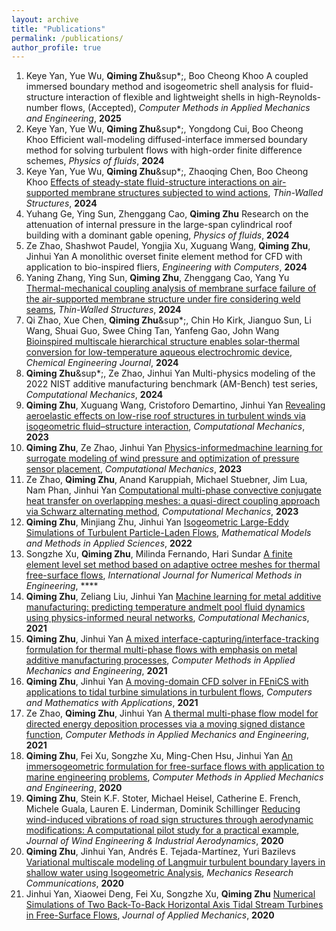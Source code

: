 ```yaml
---
layout: archive
title: "Publications"
permalink: /publications/
author_profile: true
---
```


1. Keye Yan, Yue Wu, **Qiming Zhu**&sup*;, Boo Cheong Khoo A coupled immersed boundary method and isogeometric shell analysis for fluid-structure interaction of flexible and lightweight shells in high-Reynolds-number flows, (Accepted), *Computer Methods in Applied Mechanics and Engineering*, **2025**
2. Keye Yan, Yue Wu, **Qiming Zhu**&sup*;, Yongdong Cui, Boo Cheong Khoo Efficient wall-modeling diffused-interface immersed boundary method for solving turbulent flows with high-order finite difference schemes, *Physics of fluids*, **2024**
3. Keye Yan, Yue Wu, **Qiming Zhu**&sup*;, Zhaoqing Chen, Boo Cheong Khoo [Effects of steady-state fluid-structure interactions on air-supported membrane structures subjected to wind actions](http://qimingzhuce.github.io/files/paper15.pdf), *Thin-Walled Structures*, **2024**
4. Yuhang Ge, Ying Sun, Zhenggang Cao, **Qiming Zhu** Research on the attenuation of internal pressure in the large-span cylindrical roof building with a dominant gable opening, *Physics of fluids*, **2024**
5. Ze Zhao, Shashwot Paudel, Yongjia Xu, Xuguang Wang, **Qiming Zhu**, Jinhui Yan A monolithic overset finite element method for CFD with application to bio-inspired fliers, *Engineering with Computers*, **2024**
6. Yaning Zhang, Ying Sun, **Qiming Zhu**, Zhenggang Cao, Yang Yu [Thermal-mechanical coupling analysis of membrane surface failure of the air-supported membrane structure under fire considering weld seams](http://qimingzhuce.github.io/files/paper14.pdf), *Thin-Walled Structures*, **2024**
7. Qi Zhao, Xue Chen, **Qiming Zhu**&sup*;, Chin Ho Kirk, Jianguo Sun, Li Wang, Shuai Guo, Swee Ching Tan, Yanfeng Gao, John Wang [Bioinspired multiscale hierarchical structure enables solar-thermal conversion for low-temperature aqueous electrochromic device](http://qimingzhuce.github.io/files/paper16.pdf), *Chemical Engineering Journal*, **2024**
8. **Qiming Zhu**&sup*;, Ze Zhao, Jinhui Yan Multi-physics modeling of the 2022 NIST additive manufacturing benchmark (AM-Bench) test series, *Computational Mechanics*, **2024**
9. **Qiming Zhu**, Xuguang Wang, Cristoforo Demartino, Jinhui Yan [Revealing aeroelastic effects on low-rise roof structures in turbulent winds via isogeometric fluid–structure interaction](http://qimingzhuce.github.io/files/paper1.pdf), *Computational Mechanics*, **2023**
10. **Qiming Zhu**, Ze Zhao, Jinhui Yan [Physics-informedmachine learning for surrogate modeling of wind pressure and optimization of pressure sensor placement](http://qimingzhuce.github.io/files/paper2.pdf), *Computational Mechanics*, **2023**
11. Ze Zhao, **Qiming Zhu**, Anand Karuppiah, Michael Stuebner, Jim Lua, Nam Phan, Jinhui Yan [Computational multi-phase convective conjugate heat transfer on overlapping meshes: a quasi-direct coupling approach via Schwarz alternating method](http://qimingzhuce.github.io/files/paper3.pdf), *Computational Mechanics*, **2023**
12. **Qiming Zhu**, Minjiang Zhu, Jinhui Yan [Isogeometric Large-Eddy Simulations of Turbulent Particle-Laden Flows](http://qimingzhuce.github.io/files/paper13.pdf), *Mathematical Models and Methods in Applied Sciences*, **2022**
13. Songzhe Xu, **Qiming Zhu**, Milinda Fernando, Hari Sundar [A finite element level set method based on adaptive octree meshes for thermal free-surface flows](http://qimingzhuce.github.io/files/paper4.pdf), *International Journal for Numerical Methods in Engineering*, ****
14. **Qiming Zhu**, Zeliang Liu, Jinhui Yan [Machine learning for metal additive manufacturing: predicting temperature andmelt pool fluid dynamics using physics-informed neural networks](http://qimingzhuce.github.io/files/paper5.pdf), *Computational Mechanics*, **2021**
15. **Qiming Zhu**, Jinhui Yan [A mixed interface-capturing/interface-tracking formulation for thermal multi-phase flows with emphasis on metal additive manufacturing processes](http://qimingzhuce.github.io/files/paper6.pdf), *Computer Methods in Applied Mechanics and Engineering*, **2021**
16. **Qiming Zhu**, Jinhui Yan [A moving-domain CFD solver in FEniCS with applications to tidal turbine simulations in turbulent flows](http://qimingzhuce.github.io/files/paper7.pdf), *Computers and Mathematics with Applications*, **2021**
17. Ze Zhao, **Qiming Zhu**, Jinhui Yan [A thermal multi-phase flow model for directed energy deposition processes via a moving signed distance function](http://qimingzhuce.github.io/files/paper8.pdf), *Computer Methods in Applied Mechanics and Engineering*, **2021**
18. **Qiming Zhu**, Fei Xu, Songzhe Xu, Ming-Chen Hsu, Jinhui Yan [An immersogeometric formulation for free-surface flows with application to marine engineering problems](http://qimingzhuce.github.io/files/paper9.pdf), *Computer Methods in Applied Mechanics and Engineering*, **2020**
19. **Qiming Zhu**, Stein K.F. Stoter, Michael Heisel, Catherine E. French, Michele Guala, Lauren E. Linderman, Dominik Schillinger [Reducing wind-induced vibrations of road sign structures through aerodynamic modifications: A computational pilot study for a practical example](http://qimingzhuce.github.io/files/paper10.pdf), *Journal of Wind Engineering & Industrial Aerodynamics*, **2020**
20. **Qiming Zhu**, Jinhui Yan, Andrés E. Tejada-Martínez, Yuri Bazilevs [Variational multiscale modeling of Langmuir turbulent boundary layers in shallow water using Isogeometric Analysis](http://qimingzhuce.github.io/files/paper11.pdf), *Mechanics Research Communications*, **2020**
21. Jinhui Yan, Xiaowei Deng, Fei Xu, Songzhe Xu, **Qiming Zhu** [Numerical Simulations of Two Back-To-Back Horizontal Axis Tidal Stream Turbines in Free-Surface Flows](http://qimingzhuce.github.io/files/paper12.pdf), *Journal of Applied Mechanics*, **2020**
